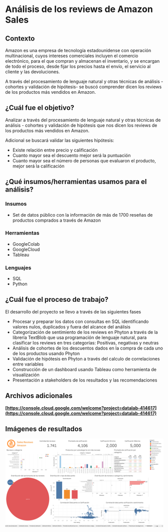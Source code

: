 # Análisis de los reviews de Amazon Sales

## Contexto

Amazon es una empresa de tecnología estadounidense con operación multinacional, cuyos intereses comerciales incluyen el comercio electrónico, para el que compran y almacenan el inventario, y se encargan de todo el proceso, desde fijar los precios hasta el envío, el servicio al cliente y las devoluciones.

A través del procesamiento de lenguaje natural y otras técnicas de análisis - cohortes y validación de hipótesis- se buscó  comprender dicen los reviews de los productos más vendidos en Amazon.


## ¿Cuál fue el objetivo? 

Analizar a través del procesamiento de lenguaje natural y otras técnicas de análisis - cohortes y validación de hipótesis que nos dicen los reviews de los productos más vendidos en Amazon. 

Adicional se buscará validar las siguientes hipótesis: 
-   Existe relación entre precio y calificación
-   Cuanto mayor sea el descuento mejor será la puntuación
-   Cuanto mayor sea el número de personas que evaluaron el producto, mejor será la calificación

## ¿Qué insumos/herramientas usamos para el análisis?  

### Insumos

- Set de datos público con la información de más de 1700 reseñas de productos comprados a través de Amazon

### Herramientas

- GoogleColab
- GoogleCloud
- Tableau

### Lenguajes

- SQL 
- Python 


## ¿Cuál fue el proceso de trabajo?  

El desarrollo del proyecto se llevo a través de las siguientes fases

-  Procesar y preparar los datos con consultas en SQL identificando valores nulos, duplicados y fuera del alcance del análisis
- Categorización de sentimiento de los reviews en Phyton a través de la librería TextBlob que usa programación de lenguaje natural, para clasificar los reviews en tres categorías: Positivas, negativas y neutras
- Análisis de cohortes de los descuentos dados en la compra de cada uno de los productos usando Phyton
- Validación de hipótesis  en Phyton a través del calculo de correlaciones entre variables 
- Construcción de un dashboard usando Tableau como herramienta de visualización
- Presentación a stakeholders de los resultados y las recomendaciones 


## Archivos adicionales

**[https://console.cloud.google.com/welcome?project=datalab-414617](https://console.cloud.google.com/welcome?project=datalab-414617)**


## Imágenes de resultados

![enter image description here](https://github.com/JPatoDiaz/amazon_sales_reviews/blob/main/imagenes/DashboardAmazonSales.png)
